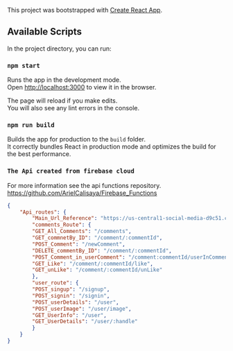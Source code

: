 This project was bootstrapped with [Create React App](https://github.com/facebook/create-react-app).

## Available Scripts

In the project directory, you can run:

### `npm start`

Runs the app in the development mode.<br />
Open [http://localhost:3000](http://localhost:3000) to view it in the browser.

The page will reload if you make edits.<br />
You will also see any lint errors in the console.

### `npm run build`

Builds the app for production to the `build` folder.<br />
It correctly bundles React in production mode and optimizes the build for the best performance.

### `The Api created from firebase cloud`

For more information see the api functions repository.<br />
https://github.com/ArielCalisaya/Firebase_Functions

```json
{
    "Api_routes": {
        "Main_Url_Reference": "https://us-central1-social-media-d9c51.cloudfunctions.net/api",
        "comments_Route": {
        "GET_All_Comments": "/comments",
        "GET_commnetBy_ID": "/comment/:commentId",
        "POST_Comment": "/newComment",
        "DELETE_commentBy_ID": "/comment/:commentId",
        "POST_Comment_in_userComment": "/comment:commentId/userInComment",
        "GET_Like": "/comment/:commentId/like",
        "GET_unLike": "/comment/:commentId/unLike"
        },
        "user_route": {
        "POST_singup": "/signup",
        "POST_signin": "/signin",
        "POST_userDetails": "/user",
        "POST_userImage": "/user/image",
        "GET_UserInfo": "/user",
        "GET_UserDetails": "/user/:handle"
        }
    }
}
```
